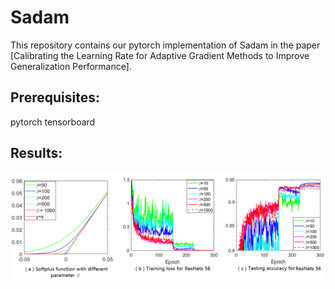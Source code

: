 # Sadam
This repository contains our pytorch implementation of Sadam in the paper [Calibrating the Learning Rate for Adaptive Gradient Methods to Improve Generalization Performance].

## Prerequisites:
pytorch
tensorboard

## Results:
![Alt text](Behavior_softplus_function.png?raw=true "Title")
